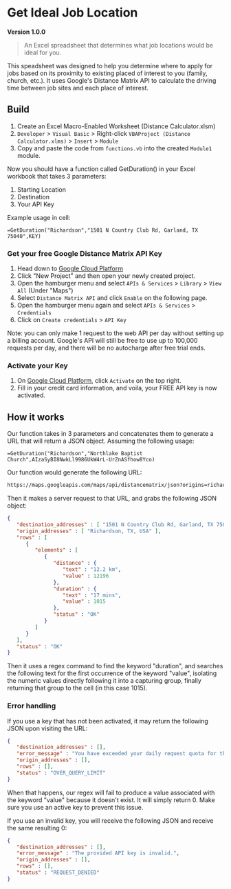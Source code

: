 # Get Ideal Job Location 
**Version 1.0.0** 

> An Excel spreadsheet that determines what job locations would be ideal for you.

This speadsheet was designed to help you determine where to apply for jobs based on its proximity to existing placed of interest to you (family, church, etc.). It uses Google's Distance Matrix API to calculate the driving time between job sites and each place of interest.

## Build

1. Create an Excel Macro-Enabled Worksheet (Distance Calculator.xlsm)
1. `Developer` > `Visual Basic` > Right-click `VBAProject (Distance Calculator.xlms)` > `Insert` > `Module`
1. Copy and paste the code from `functions.vb` into the created `Module1` module.

Now you should have a function called GetDuration() in your Excel workbook that takes 3 parameters:

1. Starting Location
1. Destination
1. Your API Key

Example usage in cell:
``` excel
=GetDuration("Richardson","1501 N Country Club Rd, Garland, TX 75040",KEY)
```

### Get your free Google Distance Matrix API Key

1. Head down to [Google Cloud Platform](https://console.cloud.google.com)
1. Click "New Project" and then open your newly created project.
1. Open the hamburger menu and select `APIs & Services` > `Library` > `View All` (Under "Maps")
1. Select `Distance Matrix API` and click `Enable` on the following page.
1. Open the hamburger menu again and select `APIs & Services` > `Credentials`
1. Click on `Create credentials` > `API Key`

Note: you can only make 1 request to the web API per day without setting up a billing account. Google's API will still be free to use up to 100,000 requests per day, and there will be no autocharge after free trial ends.

### Activate your Key

1. On [Google Cloud Platform](https://console.cloud.google.com), click `Activate` on the top right.
1. Fill in your credit card information, and voila, your FREE API key is now activated.

## How it works

Our function takes in 3 parameters and concatenates them to generate a URL that will return a JSON object. Assuming the following usage:

``` excel
=GetDuration("Richardson","Northlake Baptist Church",AIzaSyBI8NwkLl9986UkW4rL-UrZnASfhow8Yco)
```

Our function would generate the following URL:

``` bash
https://maps.googleapis.com/maps/api/distancematrix/json?origins=richardson&destinations=northlake+baptist+church&mode=driving&language=en&key=AIzaSyB06tMOemrwtlMcat2ZKLPYGdFJ--BNJ7c
```

 Then it makes a server request to that URL, and grabs the following JSON object:

``` json
{
   "destination_addresses" : [ "1501 N Country Club Rd, Garland, TX 75040, USA" ],
   "origin_addresses" : [ "Richardson, TX, USA" ],
   "rows" : [
      {
         "elements" : [
            {
               "distance" : {
                  "text" : "12.2 km",
                  "value" : 12196
               },
               "duration" : {
                  "text" : "17 mins",
                  "value" : 1015
               },
               "status" : "OK"
            }
         ]
      }
   ],
   "status" : "OK"
}
```

Then it uses a regex command to find the keyword "duration", and searches the following text for the first occurrence of the keyword "value", isolating the numeric values directly following it into a capturing group, finally returning that group to the cell (in this case 1015).

### Error handling

If you use a key that has not been activated, it may return the following JSON upon visiting the URL:

``` json
{
   "destination_addresses" : [],
   "error_message" : "You have exceeded your daily request quota for this API. If you did not set a custom daily request quota, verify your project has an active billing account: http://g.co/dev/maps-no-account",
   "origin_addresses" : [],
   "rows" : [],
   "status" : "OVER_QUERY_LIMIT"
}
```

When that happens, our regex will fail to produce a value associated with the keyword "value" because it doesn't exist. It will simply return 0. Make sure you use an active key to prevent this issue.

If you use an invalid key, you will receive the following JSON and receive the same resulting 0:
``` json
{
   "destination_addresses" : [],
   "error_message" : "The provided API key is invalid.",
   "origin_addresses" : [],
   "rows" : [],
   "status" : "REQUEST_DENIED"
}
```